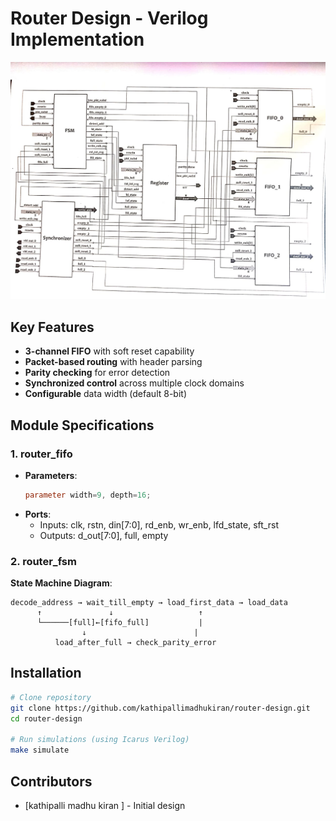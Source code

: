 # Router Design - Verilog Implementation

![Router Block Diagram](docs/block_diagram.jpg)

## Key Features
- **3-channel FIFO** with soft reset capability
- **Packet-based routing** with header parsing
- **Parity checking** for error detection
- **Synchronized control** across multiple clock domains
- **Configurable** data width (default 8-bit)

## Module Specifications

### 1. router_fifo
- **Parameters**: 
  ```verilog
  parameter width=9, depth=16;
  ```
- **Ports**:
  - Inputs: clk, rstn, din[7:0], rd_enb, wr_enb, lfd_state, sft_rst
  - Outputs: d_out[7:0], full, empty

### 2. router_fsm
**State Machine Diagram**:
```
decode_address → wait_till_empty → load_first_data → load_data
      ↑               ↓                   ↑
      └──────[full]←[fifo_full]           |
                ↓                        |
          load_after_full → check_parity_error
```



## Installation
```bash
# Clone repository
git clone https://github.com/kathipallimadhukiran/router-design.git
cd router-design

# Run simulations (using Icarus Verilog)
make simulate
```

## Contributors
- [kathipalli madhu kiran ] - Initial design
